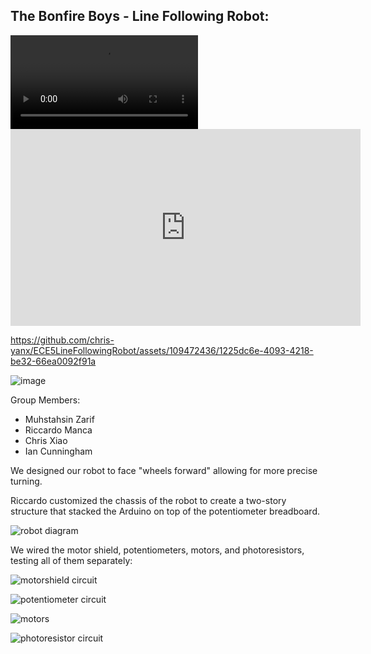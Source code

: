 ## The Bonfire Boys - Line Following Robot:

<video controls>
  <source src="line following robot_1.mp4" type="video/mp4">
  <!-- Add additional source tags for different video formats if needed -->
</video>



<iframe width="560" height="315"
src="https://youtube.com/shorts/Il4IDIKPqVI?feature=share" 
frameborder="0" 
allow="accelerometer; autoplay; encrypted-media; gyroscope; picture-in-picture" 
allowfullscreen></iframe>

https://github.com/chris-yanx/ECE5LineFollowingRobot/assets/109472436/1225dc6e-4093-4218-be32-66ea0092f91a


![image](https://github.com/IanCunningham447/ECE5LineFollowingRobot/assets/109472436/f61bd49f-93d8-49f2-b6a6-93c918bd168d)

Group Members:
- Muhstahsin Zarif
- Riccardo Manca
- Chris Xiao
- Ian Cunningham

We designed our robot to face "wheels forward" allowing for more precise turning.

Riccardo customized the chassis of the robot to create a two-story structure that stacked the Arduino on top of the potentiometer breadboard.

![robot diagram](https://github.com/IanCunningham447/ECE5LineFollowingRobot/assets/109472436/5c0d2284-f235-4510-8cf7-ba3c5c3bb1c3)

We wired the motor shield, potentiometers, motors, and photoresistors, testing all of them separately:

![motorshield circuit](https://github.com/IanCunningham447/ECE5LineFollowingRobot/assets/109472436/9ed9b58a-154c-408d-acc8-3b3a234f80fa)

![potentiometer circuit](https://github.com/IanCunningham447/ECE5LineFollowingRobot/assets/109472436/2984df93-b714-45a5-be48-d5c288a1ff3e)

![motors](https://github.com/IanCunningham447/ECE5LineFollowingRobot/assets/109472436/074424ed-b1c1-485b-a761-b626a5e1a540)

![photoresistor circuit](https://github.com/IanCunningham447/ECE5LineFollowingRobot/assets/109472436/c1771d89-0d66-476d-9f91-dabe4a2e1a76)
